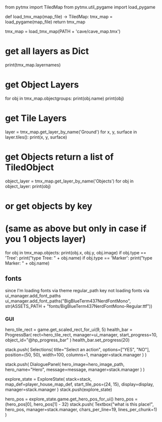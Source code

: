 from pytmx import TiledMap
from pytmx.util_pygame import load_pygame

def load_tmx_map(map_file) -> TiledMap:
    tmx_map = load_pygame(map_file)
    return tmx_map


tmx_map = load_tmx_map(PATH + 'cave/cave_map.tmx')

# get all layers as Dict
print(tmx_map.layernames)

# get Object Layers
for obj in tmx_map.objectgroups:
    print(obj.name)
    print(obj)

# get Tile Layers
layer = tmx_map.get_layer_by_name('Ground')
for x, y, surface in layer.tiles():
    print(x, y, surface)

# get Objects return a list of TiledObject
object_layer = tmx_map.get_layer_by_name('Objects')
for obj in object_layer:
    print(obj)

# or get objects by key
# (same as above but only in case if you 1 objects layer)
for obj in tmx_map.objects:
    print(obj.x, obj.y, obj.image)
    if obj.type == 'Tree':
        print("type Tree: " + obj.name)
    if obj.type == 'Marker':
        print("type Marker: " + obj.name)


## fonts
since I'm loading fonts via theme regular_path key not loading fonts via ui_manager.add_font_paths
ui_manager.add_font_paths("BigBlueTerm437NerdFontMono", str(ASSETS_PATH + "fonts/BigBlueTerm437NerdFontMono-Regular.ttf"))


### GUI
hero_tile_rect = game.get_scaled_rect_for_ui(9, 5)
health_bar = ProgressBar(
    rect=hero_tile_rect,
    manager=ui_manager,
    start_progress=10,
    object_id="@hp_progress_bar"
)
health_bar.set_progress(20)

stack.push(
    Selections(
        title="Select an action",
        options=["YES", "NO"],
        position=(50, 50),
        width=100,
        columns=1,
        manager=stack.manager
    )
)

stack.push(
    DialoguePanel(
        hero_image=hero_image_path,
        hero_name="Hero",
        message=message,
        manager=stack.manager
    )
)

explore_state = ExploreState(
    stack=stack,
    map_def=player_house_map_def,
    start_tile_pos=(24, 15),
    display=display,
    manager=stack.manager
)
stack.push(explore_state)

hero_pos = explore_state.game.get_hero_pos_for_ui()
hero_pos = (hero_pos[0], hero_pos[1] - 32)
stack.push(
    Textbox("what is this place!", hero_pos, manager=stack.manager, chars_per_line=19, lines_per_chunk=1)
)